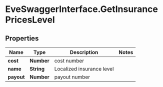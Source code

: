 # EveSwaggerInterface.GetInsurancePricesLevel

## Properties
Name | Type | Description | Notes
------------ | ------------- | ------------- | -------------
**cost** | **Number** | cost number | 
**name** | **String** | Localized insurance level | 
**payout** | **Number** | payout number | 


